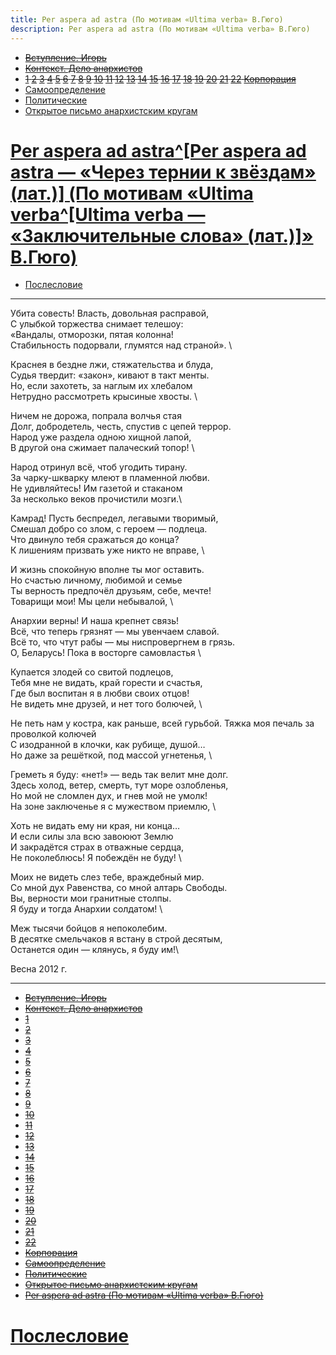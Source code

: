 ```yaml
---
title: Per aspera ad astra (По мотивам «Ultima verba» В.Гюго)
description: Per aspera ad astra (По мотивам «Ultima verba» В.Гюго)
---
```


- ~~[Вступление. Игорь](./1.md)~~
- ~~[Контекст. Дело анархистов](./2.md)~~
- ~~[1](./3.md)  [2](./4.md)  [3](./5.md)  [4](./6.md)  [5](./7.md)  [6](./8.md)  [7](./9.md)  [8](./10.md)  [9](./11.md)  [10](./12.md)  [11](./13.md)  [12](./14.md)  [13](./15.md)  [14](./16.md)  [15](./17.md)  [16](./18.md)  [17](./19.md)  [18](./20.md)  [19](./21.md)  [20](./22.md)  [21](./23.md)  [22](./24.md)  [Корпорация](./25.md)~~
- [Самоопределение](./26.md)
- [Политические](./27.md)
- [Открытое письмо анархистским кругам](./28.md)
# [Per aspera ad astra^[Per aspera ad astra — «Через тернии к звёздам» (лат.)] (По мотивам «Ultima verba^[Ultima verba — «Заключительные слова» (лат.)]» В.Гюго)](./29.md)
- [Послесловие](./30.md)

---

Убита совесть! Власть, довольная расправой, \
С улыбкой торжества снимает телешоу: \
«Вандалы, отморозки, пятая колонна! \
Стабильность подорвали, глумятся над страной». \

Краснея в бездне лжи, стяжательства и блуда, \
Судья твердит: «закон», кивают в такт менты. \
Но, если захотеть, за наглым их хлебалом \
Нетрудно рассмотреть крысиные хвосты. \

Ничем не дорожа, попрала волчья стая \
Долг, добродетель, честь, спустив с цепей террор. \
Народ уже раздела одною хищной лапой, \
В другой она сжимает палаческий топор! \

Народ отринул всё, чтоб угодить тирану. \
За чарку-шкварку млеют в пламенной любви. \
Не удивляйтесь! Им газетой и стаканом \
За несколько веков прочистили мозги.\

Камрад! Пусть беспредел, легавыми творимый, \
Смешал добро со злом, с героем — подлеца. \
Что двинуло тебя сражаться до конца? \
К лишениям призвать уже никто не вправе, \

И жизнь спокойную вполне ты мог оставить. \
Но счастью личному, любимой и семье \
Ты верность предпочёл друзьям, себе, мечте! \
Товарищи мои! Мы цели небывалой, \

Анархии верны! И наша крепнет связь! \
Всё, что теперь грязнят — мы увенчаем славой. \
Всё то, что чтут рабы — мы ниспровергнем в грязь. \
О, Беларусь! Пока в восторге самовластья \

Купается злодей со свитой подлецов, \
Тебя мне не видать, край горести и счастья, \
Где был воспитан я в любви своих отцов! \
Не видеть мне друзей, и нет того болючей, \

Не петь нам у костра, как раньше, всей гурьбой. 
Тяжка моя печаль за проволкой колючей \
С изодранной в клочки, как рубище, душой… \
Но даже за решёткой, под массой угнетенья, \

Греметь я буду: «нет!» — ведь так велит мне долг. \
Здесь холод, ветер, смерть, тут море озлобленья, \
Но мой не сломлен дух, и гнев мой не умолк! \
На зоне заключенье я с мужеством приемлю, \

Хоть не видать ему ни края, ни конца… \
И если силы зла всю завоюют Землю \
И закрадётся страх в отважные сердца, \
Не поколеблюсь! Я побеждён не буду! \

Моих не видеть слез тебе, враждебный мир. \
Со мной дух Равенства, со мной алтарь Свободы. \
Вы, верности мои гранитные столпы. \
Я буду и тогда Анархии солдатом! \

Меж тысячи бойцов я непоколебим. \
В десятке смельчаков я встану в строй десятым, \
Останется один — клянусь, я буду им!\

Весна 2012 г.

---

- ~~[Вступление. Игорь](./1.md)~~
- ~~[Контекст. Дело анархистов](./2.md)~~
- ~~[1](./3.md)~~
- ~~[2](./4.md)~~
- ~~[3](./5.md)~~
- ~~[4](./6.md)~~
- ~~[5](./7.md)~~
- ~~[6](./8.md)~~
- ~~[7](./9.md)~~
- ~~[8](./10.md)~~
- ~~[9](./11.md)~~
- ~~[10](./12.md)~~
- ~~[11](./13.md)~~
- ~~[12](./14.md)~~
- ~~[13](./15.md)~~
- ~~[14](./16.md)~~
- ~~[15](./17.md)~~
- ~~[16](./18.md)~~
- ~~[17](./19.md)~~
- ~~[18](./20.md)~~
- ~~[19](./21.md)~~
- ~~[20](./22.md)~~
- ~~[21](./23.md)~~
- ~~[22](./24.md)~~
- ~~[Корпорация](./25.md)~~
- ~~[Самоопределение](./26.md)~~
- ~~[Политические](./27.md)~~
- ~~[Открытое письмо анархистским кругам](./28.md)~~
- ~~[Per aspera ad astra (По мотивам «Ultima verba» В.Гюго)](./29.md)~~
# [Послесловие](./30.md)
